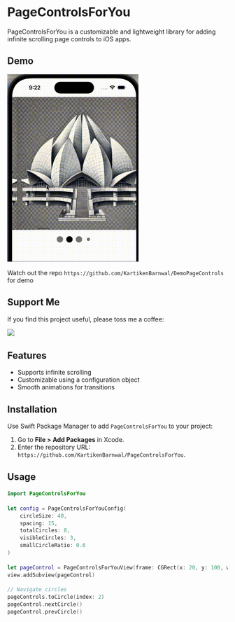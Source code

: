 # PageControlsForYou
PageControlsForYou is a customizable and lightweight library for adding infinite scrolling page controls to iOS apps.

## Demo
![Demo](/Assets/demo.gif)

Watch out the repo `https://github.com/KartikenBarnwal/DemoPageControls` for demo

## Support Me

If you find this project useful, please toss me a coffee:

<a href="https://buymeacoffee.com/kartiken" target="_blank" rel="noopener noreferrer"><img src="https://www.codehim.com/wp-content/uploads/2022/09/bmc-button.png" width="200"><a/>


## Features
- Supports infinite scrolling
- Customizable using a configuration object
- Smooth animations for transitions

## Installation

Use Swift Package Manager to add `PageControlsForYou` to your project:

1. Go to **File > Add Packages** in Xcode.
2. Enter the repository URL: `https://github.com/KartikenBarnwal/PageControlsForYou`.

## Usage

```swift
import PageControlsForYou

let config = PageControlsForYouConfig(
    circleSize: 40,
    spacing: 15,
    totalCircles: 8,
    visibleCircles: 3,
    smallCircleRatio: 0.6
)

let pageControl = PageControlsForYouView(frame: CGRect(x: 20, y: 100, width: 300, height: 60), config: config)
view.addSubview(pageControl)

// Navigate circles
pageControls.toCircle(index: 2)
pageControl.nextCircle()
pageControl.prevCircle()

```
